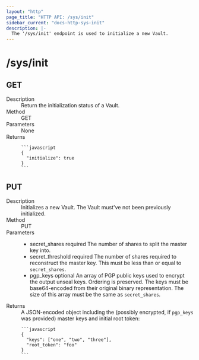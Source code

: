 ```yaml
---
layout: "http"
page_title: "HTTP API: /sys/init"
sidebar_current: "docs-http-sys-init"
description: |-
  The '/sys/init' endpoint is used to initialize a new Vault.
---
```


# /sys/init

## GET

<dl>
  <dt>Description</dt>
  <dd>
    Return the initialization status of a Vault.
  </dd>

  <dt>Method</dt>
  <dd>GET</dd>

  <dt>Parameters</dt>
  <dd>None</dd>

  <dt>Returns</dt>
  <dd>

    ```javascript
    {
      "initialize": true
    }
    ```

  </dd>
</dl>

## PUT

<dl>
  <dt>Description</dt>
  <dd>
    Initializes a new Vault. The Vault must've not been previously
    initialized.
  </dd>

  <dt>Method</dt>
  <dd>PUT</dd>

  <dt>Parameters</dt>
  <dd>
    <ul>
      <li>
        <span class="param">secret_shares</span>
        <span class="param-flags">required</span>
        The number of shares to split the master key into.
      </li>
      <li>
        <span class="param">secret_threshold</span>
        <span class="param-flags">required</span>
        The number of shares required to reconstruct the master key.
        This must be less than or equal to <code>secret_shares</code>.
      </li>
      <li>
        <spam class="param">pgp_keys</span>
        <span class="param-flags">optional</spam>
        An array of PGP public keys used to encrypt the output unseal keys.
        Ordering is preserved. The keys must be base64-encoded from their
        original binary representation. The size of this array must be the
        same as <code>secret_shares</code>.
      </li>
    </ul>
  </dd>

  <dt>Returns</dt>
  <dd>
    A JSON-encoded object including the (possibly encrypted, if
    <code>pgp_keys</code> was provided) master keys and initial root token:

    ```javascript
    {
      "keys": ["one", "two", "three"],
      "root_token": "foo"
    }
    ```

  </dd>
</dl>
